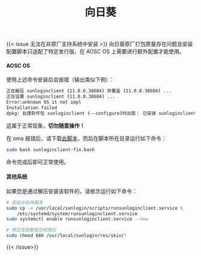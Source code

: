 ﻿---
id: 161
title: "向日葵"
weight: 161
version: "11.0.0.38604"
updateTime: "2022-11-10T17:17:30"
debName: "http://113.24.212.22:8090/upload/file/sunloginclient-11.0.0.38604-loongarch.deb"
debSize: "17.6 MB"
command: "/usr/local/sunlogin/bin/sunloginclient"
compatibility: 2
---

{{< issue 无法在非原厂支持系统中安装 >}}
向日葵原厂打包质量存在问题且安装配置脚本只适配了特定发行版，在 AOSC OS 上需要进行额外配置才能使用。

#### AOSC OS

使用上述命令安装后会报错（输出类似下例）：

```bash
正在解压 sunloginclient (11.0.0.38604) 并覆盖 (11.0.0.38604) ...
正在设置 sunloginclient (11.0.0.38604) ...
Error:unknown OS it not impl
Installation failed
dpkg: 处理软件包 sunloginclient (--configure)时出错： 已安装 sunloginclient 软件包 post-installation 脚本 子进程返回错误状态 1
```

这属于正常现象，**切勿随意操作！**

在 oma 报错后，请下载[此脚本](/scripts/sunloginclient-fixup.sh)，而后在脚本所在目录运行如下命令：

```bash
sudo bash sunloginclient-fix.bash
```

命令完成后即可正常使用。

#### 其他系统

如果您是通过解压安装该软件的，请依次运行如下命令：

```bash
# 安装与启用服务
sudo cp -v /usr/local/sunlogin/scripts/runsunloginclient.service \
    /etc/systemd/system/runsunloginclient.service
sudo systemctl enable runsunloginclient.service --now

# 修正皮肤数据包权限位
sudo chmod 666 /usr/local/sunlogin/res/skin/*
```

{{< /issue>}}
